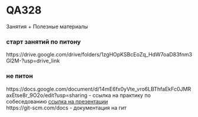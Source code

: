 # QA328
Занятия + Полезные материалы <br>
<h3>старт занятий по питону</h3>
https://drive.google.com/drive/folders/1zgHOpKSBcEoZq_HdW7oaD83fnm3Gl2M-?usp=drive_link 
<br>
<h3>не питон</h3>
https://docs.google.com/document/d/14mE6fx0yVte_vro6LBThfaEkFc0JMRaxEtse8r_9O2o/edit?usp=sharing - ссылка на практику по собеседованию
<a href="https://drive.google.com/drive/folders/1Q5zTiHJw7rAl2jL5ys3oqrmVlT7uq9Ec?usp=drive_link"> ссылка на презентации </a><br>
https://git-scm.com/docs - документация на гит


